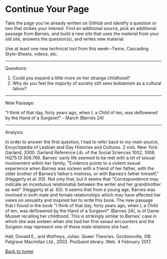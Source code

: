 # Continue Your Page

Take the page you've already written on GitHub and identify a question or two that strikes your interest.  Find an additional source, pick an additional passage from Barnes, and build a new site that uses the material from your old site, answers the question(s), and writes new material.

Use at least one new technical tool from this week--Twine, Cascading Style-Sheets, videos, etc.

---------------------------------------------------------------------------

Questions:

1. Could you expand a little more on her strange childhood? 
2. Why do you feel the majority of society still sees lesbianism as a cultural taboo?

---------------------------------------------------------------------------

New Passage:

"I think of that day, forty years ago, when I, a Child of ten, was deflowered by the Hand of a Surgeon!" - March (Barnes 24)

---------------------------------------------------------------------------

Analysis:

In order to answer the first question, I had to refer back to my main source, Encyclopedia of Lesbian and Gay Histories and Cultures. 2 vols. New York: Garland, 2000. Garland Reference Lib. of the Social Sciences 1002, 1008. HQ75.13 306.766.  Barnes' early life seemed to be met with a lot of sexual involvement within her family, "Evidence points to a violent sexual experience when Barnes was sixteen with a friend of her father, with the older brother of Barnes’s father’s mistress, or with Barnes’s father himself," (Haggerty et al. 93).  Not only that, but it seems that "Correspondence may indicate an incestuous relationship between the writer and her grandmother as well" (Haggerty et al. 93).  It seems that from a young age, Barnes was involved in both male and female relationships which may have affected her views on sexuality and inspired her to write this book.  The new passage that I found in the book "I think of that day, forty years ago, when I, a Child of ten, was deflowered by the Hand of a Surgeon!" (Barnes 24), is of Dame Musset recalling her childhood.  This is strikingly similar to Barnes' case in which she was sixteen when she had her first sexaul encounters and the Surgeon may represent one of these male relations she had.

Hall, Donald E., and Wolfreys, Julian. Queer Theories. Gordonsville, GB: Palgrave Macmillan Ltd., 2002. ProQuest ebrary. Web. 4 February 2017.

[Back to home](https://gwilly.github.io/Glos-sog-ra-phy/) 
